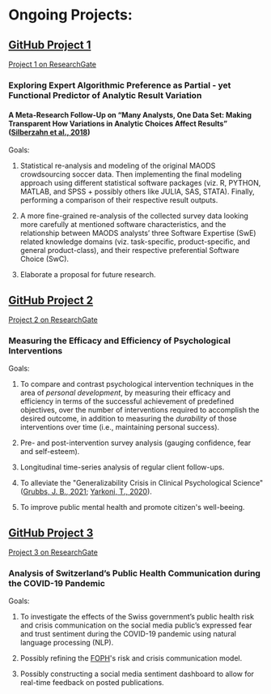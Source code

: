 # **Ongoing Projects:**

## **[GitHub Project 1](https://github.com/KrisB1471/ExpAlgPref.git)**
[Project 1 on ResearchGate](https://www.researchgate.net/project/Exploring-Expert-Algorithmic-Preference-as-Partial-yet-Functional-Predictor-of-Analytic-Result-Variation)

### **Exploring Expert Algorithmic Preference as Partial - yet Functional Predictor of Analytic Result Variation**

#### A Meta-Research Follow-Up on “Many Analysts, One Data Set: Making Transparent How Variations in Analytic Choices Affect Results” ([Silberzahn et al., 2018](https://journals.sagepub.com/doi/10.1177/2515245917747646))

Goals: 

1) Statistical re-analysis and modeling of the original MAODS crowdsourcing soccer data. Then implementing the final modeling approach using different statistical software packages (viz. R, PYTHON, MATLAB, and SPSS + possibly others like JULIA, SAS, STATA). Finally, performing a comparison of their respective result outputs.

2) A more fine-grained re-analysis of the collected survey data looking more carefully at mentioned software characteristics, and the relationship between MAODS analysts’ three Software Expertise (SwE) related knowledge domains (viz. task-specific, product-specific, and general product-class), and their respective preferential Software Choice (SwC).

3) Elaborate a proposal for future research.


## **[GitHub Project 2](https://github.com/KrisB1471/LTF)**
[Project 2 on ResearchGate](https://www.researchgate.net/project/Measuring-the-Efficacy-and-Efficiency-of-Psychological-Interventions)

### **Measuring the Efficacy and Efficiency of Psychological Interventions**

Goals: 

1. To compare and contrast psychological intervention techniques in the area of *personal development*, by measuring their efficacy and efficiency in terms of the successful achievement of predefined objectives, over the number of interventions required to accomplish the desired outcome, in addition to measuring the *durability* of those interventions over time (i.e., maintaining personal success).

2. Pre- and post-intervention survey analysis (gauging confidence, fear and self-esteem). 

3. Longitudinal time-series analysis of regular client follow-ups.

4. To alleviate the "Generalizability Crisis in Clinical Psychological Science" ([Grubbs, J. B., 2021](https://www.researchgate.net/publication/350533362_Cost_of_Crisis_in_Psychological_Science); [Yarkoni, T., 2020](https://www.researchgate.net/publication/337447010_The_Generalizability_Crisis)).

5. To improve public mental health and promote citizen's well-beeing.


## **[GitHub Project 3](https://github.com/KrisB1471/CorpCom)**
[Project 3 on ResearchGate](https://www.researchgate.net/project/Analysis-of-Switzerlands-Public-Health-Communication-during-the-COVID-19-Pandemic)

### **Analysis of Switzerland’s Public Health Communication during the COVID-19 Pandemic**

Goals: 

1. To investigate the effects of the Swiss government’s public health risk and crisis communication on the social media public’s expressed fear and trust sentiment during the COVID-19 pandemic using natural language processing (NLP).

2. Possibly refining the [FOPH](https://www.bag.admin.ch/bag/en/home.html)'s risk and crisis communication model.

3. Possibly constructing a social media sentiment dashboard to allow for real-time feedback on posted publications. 
